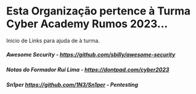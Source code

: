 # Esta Organização pertence à Turma Cyber Academy Rumos 2023...

Inicio de Links para ajuda de à turma.

##### Awesome Security - https://github.com/sbilly/awesome-security

##### Notas do Formador Rui Lima - https://dontpad.com/cyber2023

##### Sn1per https://github.com/1N3/Sn1per - Pentesting
